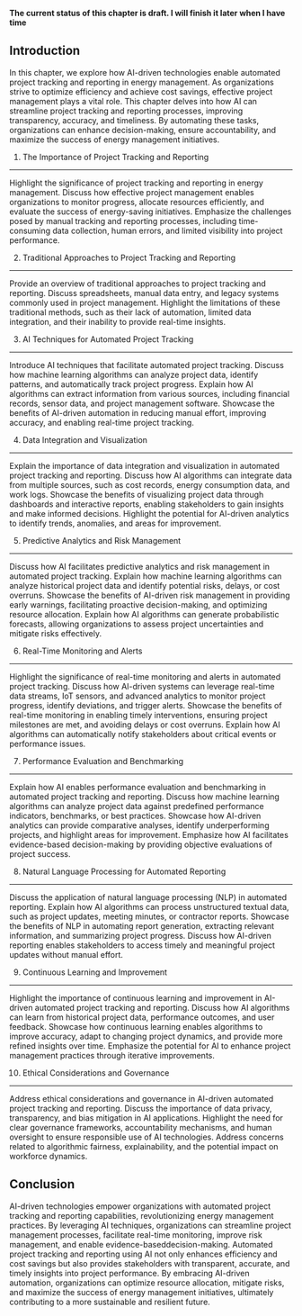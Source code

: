 **The current status of this chapter is draft. I will finish it later when I have time**

Introduction
------------

In this chapter, we explore how AI-driven technologies enable automated project tracking and reporting in energy management. As organizations strive to optimize efficiency and achieve cost savings, effective project management plays a vital role. This chapter delves into how AI can streamline project tracking and reporting processes, improving transparency, accuracy, and timeliness. By automating these tasks, organizations can enhance decision-making, ensure accountability, and maximize the success of energy management initiatives.

1. The Importance of Project Tracking and Reporting
---------------------------------------------------

Highlight the significance of project tracking and reporting in energy management. Discuss how effective project management enables organizations to monitor progress, allocate resources efficiently, and evaluate the success of energy-saving initiatives. Emphasize the challenges posed by manual tracking and reporting processes, including time-consuming data collection, human errors, and limited visibility into project performance.

2. Traditional Approaches to Project Tracking and Reporting
-----------------------------------------------------------

Provide an overview of traditional approaches to project tracking and reporting. Discuss spreadsheets, manual data entry, and legacy systems commonly used in project management. Highlight the limitations of these traditional methods, such as their lack of automation, limited data integration, and their inability to provide real-time insights.

3. AI Techniques for Automated Project Tracking
-----------------------------------------------

Introduce AI techniques that facilitate automated project tracking. Discuss how machine learning algorithms can analyze project data, identify patterns, and automatically track project progress. Explain how AI algorithms can extract information from various sources, including financial records, sensor data, and project management software. Showcase the benefits of AI-driven automation in reducing manual effort, improving accuracy, and enabling real-time project tracking.

4. Data Integration and Visualization
-------------------------------------

Explain the importance of data integration and visualization in automated project tracking and reporting. Discuss how AI algorithms can integrate data from multiple sources, such as cost records, energy consumption data, and work logs. Showcase the benefits of visualizing project data through dashboards and interactive reports, enabling stakeholders to gain insights and make informed decisions. Highlight the potential for AI-driven analytics to identify trends, anomalies, and areas for improvement.

5. Predictive Analytics and Risk Management
-------------------------------------------

Discuss how AI facilitates predictive analytics and risk management in automated project tracking. Explain how machine learning algorithms can analyze historical project data and identify potential risks, delays, or cost overruns. Showcase the benefits of AI-driven risk management in providing early warnings, facilitating proactive decision-making, and optimizing resource allocation. Explain how AI algorithms can generate probabilistic forecasts, allowing organizations to assess project uncertainties and mitigate risks effectively.

6. Real-Time Monitoring and Alerts
----------------------------------

Highlight the significance of real-time monitoring and alerts in automated project tracking. Discuss how AI-driven systems can leverage real-time data streams, IoT sensors, and advanced analytics to monitor project progress, identify deviations, and trigger alerts. Showcase the benefits of real-time monitoring in enabling timely interventions, ensuring project milestones are met, and avoiding delays or cost overruns. Explain how AI algorithms can automatically notify stakeholders about critical events or performance issues.

7. Performance Evaluation and Benchmarking
------------------------------------------

Explain how AI enables performance evaluation and benchmarking in automated project tracking and reporting. Discuss how machine learning algorithms can analyze project data against predefined performance indicators, benchmarks, or best practices. Showcase how AI-driven analytics can provide comparative analyses, identify underperforming projects, and highlight areas for improvement. Emphasize how AI facilitates evidence-based decision-making by providing objective evaluations of project success.

8. Natural Language Processing for Automated Reporting
------------------------------------------------------

Discuss the application of natural language processing (NLP) in automated reporting. Explain how AI algorithms can process unstructured textual data, such as project updates, meeting minutes, or contractor reports. Showcase the benefits of NLP in automating report generation, extracting relevant information, and summarizing project progress. Discuss how AI-driven reporting enables stakeholders to access timely and meaningful project updates without manual effort.

9. Continuous Learning and Improvement
--------------------------------------

Highlight the importance of continuous learning and improvement in AI-driven automated project tracking and reporting. Discuss how AI algorithms can learn from historical project data, performance outcomes, and user feedback. Showcase how continuous learning enables algorithms to improve accuracy, adapt to changing project dynamics, and provide more refined insights over time. Emphasize the potential for AI to enhance project management practices through iterative improvements.

10. Ethical Considerations and Governance
-----------------------------------------

Address ethical considerations and governance in AI-driven automated project tracking and reporting. Discuss the importance of data privacy, transparency, and bias mitigation in AI applications. Highlight the need for clear governance frameworks, accountability mechanisms, and human oversight to ensure responsible use of AI technologies. Address concerns related to algorithmic fairness, explainability, and the potential impact on workforce dynamics.

Conclusion
----------

AI-driven technologies empower organizations with automated project tracking and reporting capabilities, revolutionizing energy management practices. By leveraging AI techniques, organizations can streamline project management processes, facilitate real-time monitoring, improve risk management, and enable evidence-baseddecision-making. Automated project tracking and reporting using AI not only enhances efficiency and cost savings but also provides stakeholders with transparent, accurate, and timely insights into project performance. By embracing AI-driven automation, organizations can optimize resource allocation, mitigate risks, and maximize the success of energy management initiatives, ultimately contributing to a more sustainable and resilient future.
